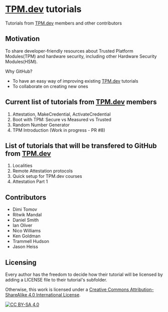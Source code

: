 # [TPM.dev] tutorials

Tutorials from [TPM.dev] members and other contributors

## Motivation

To share developer-friendly resources about Trusted Platform Modules(TPM) and hardware security, including other Hardware Security Modules(HSM).

Why GitHub?
- To have an easy way of improving existing [TPM.dev] tutorials
- To collaborate on creating new ones

## Current list of tutorials from [TPM.dev] members

1. Attestation, MakeCredential, ActivateCredential
1. Boot with TPM: Secure vs Measured vs Trusted
1. Random Number Generator
1. TPM Introduction (Work in progress - PR #8)

## List of tutorials that will be transfered to GitHub from [TPM.dev]

1. Localities
1. Remote Attestation protocols
1. Quick setup for TPM.dev courses
1. Attestation Part 1

## Contributors

* Dimi Tomov
* Ritwik Mandal
* Daniel Smith
* Ian Oliver
* Nico Williams
* Ken Goldman
* Trammell Hudson
* Jason Heiss

## Licensing

Every author has the freedom to decide how their tutorial will be licensed by adding a LICENSE file to their tutorial's subfolder.

Otherwise, this work is licensed under a [Creative Commons Attribution-ShareAlike 4.0 International License][cc-by-sa].

[![CC BY-SA 4.0][cc-by-sa-shield]][cc-by-sa]

[cc-by-sa]: http://creativecommons.org/licenses/by-sa/4.0/
[cc-by-sa-shield]: https://img.shields.io/badge/License-CC%20BY--SA%204.0-lightgrey.svg
[TPM.dev]: https://tpm.dev
